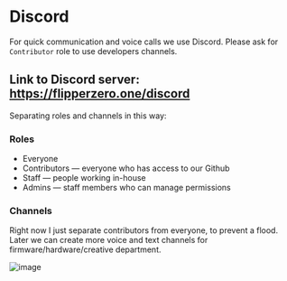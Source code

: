 # Discord 

For quick communication and voice calls we use Discord. Please ask for `Contributor` role to use developers channels.

## Link to Discord server: https://flipperzero.one/discord

Separating roles and channels in this way:

###  Roles

* Everyone 
* Contributors — everyone who has access to our Github
* Staff — people working in-house 
* Admins — staff members who can manage permissions 

### Channels 
Right now I just separate contributors from everyone, to prevent a flood. Later we can create more voice and text channels for firmware/hardware/creative department.

![image](https://user-images.githubusercontent.com/774290/90881195-6536de80-e3b2-11ea-8b14-c7ac5b69c10c.png)

